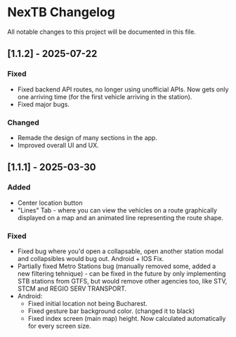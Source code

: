 # NexTB Changelog

All notable changes to this project will be documented in this file.

## [1.1.2] - 2025-07-22

### Fixed
- Fixed backend API routes, no longer using unofficial APIs. Now gets only one arriving time (for the first vehicle arriving in the station).
- Fixed major bugs.

### Changed
- Remade the design of many sections in the app.
- Improved overall UI and UX.

## [1.1.1] - 2025-03-30

### Added
- Center location button
- "Lines" Tab - where you can view the vehicles on a route graphically displayed on a map and an animated line representing the route shape.

### Fixed
- Fixed bug where you'd open a collapsable, open another station modal and collapsibles would bug out. Android + IOS Fix.
- Partially fixed Metro Stations bug (manually removed some, added a new filtering tehnique) - can be fixed in the future by only implementing STB stations from GTFS, but would remove other agencies too, like STV, STCM and REGIO SERV TRANSPORT.
- Android: 
    - Fixed initial location not being Bucharest.
    - Fixed gesture bar background color. (changed it to black)
    - Fixed index screen (main map) height. Now calculated automatically for every screen size.